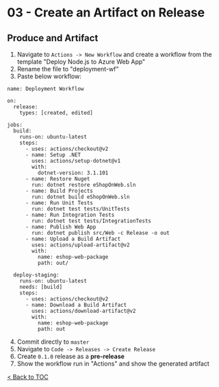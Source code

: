 # 03 - Create an Artifact on Release

## Produce and Artifact
1. Navigate to `Actions -> New Workflow` and create a workflow from the template "Deploy Node.js to Azure Web App"
2. Rename the file to "deployment-wf"
3. Paste below workflow:
```
name: Deployment Workflow

on:
  release:
    types: [created, edited]

jobs:
  build:
    runs-on: ubuntu-latest
    steps:
      - uses: actions/checkout@v2
      - name: Setup .NET
        uses: actions/setup-dotnet@v1
        with:
          dotnet-version: 3.1.101
      - name: Restore Nuget
        run: dotnet restore eShopOnWeb.sln
      - name: Build Projects
        run: dotnet build eShopOnWeb.sln
      - name: Run Unit Tests
        run: dotnet test tests/UnitTests
      - name: Run Integration Tests
        run: dotnet test tests/IntegrationTests
      - name: Publish Web App
        run: dotnet publish src/Web -c Release -o out
      - name: Upload a Build Artifact
        uses: actions/upload-artifact@v2
        with:
          name: eshop-web-package
          path: out/
      
  deploy-staging:
    runs-on: ubuntu-latest
    needs: [build]
    steps:
      - uses: actions/checkout@v2
      - name: Download a Build Artifact
        uses: actions/download-artifact@v2
        with:
          name: eshop-web-package
          path: out
```
4. Commit directly to `master`
5. Navigate to `Code -> Releases -> Create Release`
6. Create `0.1.0` release as a **pre-release**
7. Show the workflow run in "Actions" and show the generated artifact

[< Back to TOC](README.md)